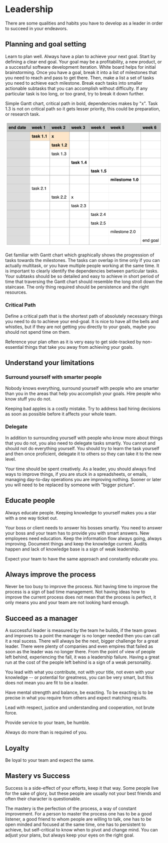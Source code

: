 # Leadership

There are some qualities and habits you have to develop as a leader in order to succeed in your endeavors.

## Planning and goal setting

Learn to plan well. Always have a plan to achieve your next goal. Start by defining a clear end goal. Your goal may be a profitability, a new product, or a successful software development iteration. White board helps for initial brainstorming. Once you have a goal, break it into a list of milestones that you need to reach and pass to get there. Then, make a list a set of tasks you need to achieve each milestone. Break each tasks into smaller actionable subtasks that you can accomplish without difficulty. If any particular task is too long, or too grand, try to break it down further.

Simple Gantt chart, critical path in bold, dependencies makes by "x". Task 1.3 is not on critical path so it gets lesser priority, this could be preparation, or research task.

![Simple Gantt chart](../images/Gantt.png "Simple Gantt chart, critical path in bold")

Get familiar with Gantt chart which graphically shows the progression of tasks towards the milestones. The tasks can overlap in time only if you can actually multitask, or you have multiple people working at the same time. It is important to clearly identify the dependencies between particular tasks. Your subtasks should be so detailed and easy to achieve in short period of time that traversing the Gantt chart should resemble the long stroll down the staircase. The only thing required should be persistence and the right resources.

### Critical Path

Define a critical path that is the shortest path of absolutely necessary things you need to do to achieve your end-goal. It is nice to have all the bells and whistles, but if they are not getting you directly to your goals, maybe you should not spend time on them.

Reference your plan often as it is very easy to get side-tracked by non-essential things that take you away from achieving your goals.

## Understand your limitations

### Surround yourself with smarter people

Nobody knows everything, surround yourself with people who are smarter than you in the areas that help you accomplish your goals. Hire people who know stuff you do not.

Keeping bad apples is a costly mistake. Try to address bad hiring decisions as soon as possible before it affects your whole team.

### Delegate

In addition to surrounding yourself with people who know more about things that you do not, you also need to delegate tasks smartly. You cannot and should not do everything yourself. You should try to learn the task yourself and then once proficient, delegate it to others so they can take it to the new level. 

Your time should be spent creatively. As a leader, you should always find ways to improve things, if you are stuck in a spreadsheets, or emails, managing day-to-day operations you are improving nothing. Sooner or later you will need to be replaced by someone with "bigger picture".



## Educate people

Always educate people. Keeping knowledge to yourself makes you a star with a one way ticket out.

Your boss or client needs to answer his bosses smartly. You need to answer your boss and your team has to provide you with smart answers. New employees need education. Keep the information flow always going, always improving. Document things and keep the knowledge current. Audits happen and lack of knowledge base is a sign of weak leadership.

Expect your team to have the same approach and constantly educate you.

## Always improve the process

Never be too busy to improve the process. Not having time to improve the process is a sign of bad time management. Not having ideas how to improve the current process does not mean that the process is perfect, it only means you and your team are not looking hard enough.

## Succeed as a manager

A successful leader is measured by the team he builds, if the team grows and improves to a point the manager is no longer needed then you can call it a real sucess. There will always be the next, bigger challenge for a great leader. There were plenty of companies and even empires that failed as soon as the leader was no longer there. From the point of view of people left behind, experiencing the fall, it was a leadership failure. Having a great run at the cost of the people left behind is a sign of a weak personality.

You lead with what you contribute, not with your title, not even with your knowledge -- or potential for greatness, you can be very smart, but this does not mean you are fit to be a leader.

Have mental strengtth and balance, be exacting. To be exacting is to be precise in what you require from others and expect matching results.

Lead with respect, justice and understanding and cooperation, not brute force.

Provide service to your team, be humble.

Always do more than is required of you.

## Loyalty

Be loyal to your team and expect the same.



## Mastery vs Success

Success is a side-effect of your efforts, keep it that way. Some people live for the sake of glory, but these people are usually not your best friends and often their character is questionable.

 The mastery is the perfection of the process, a way of constant improvement. For a person to master the process one has to be a good listener, a good friend to whom people are willing to talk, one has to be open minded and focused at the same time, one has to persistent to achieve, but self-critical to know when to pivot and change mind. You can adjust your plans, but always keep your eyes on the right goal.






